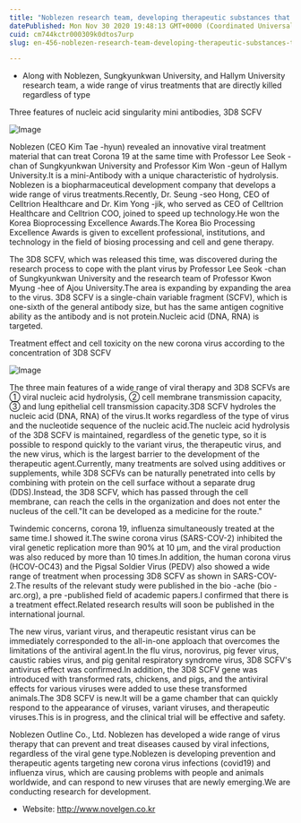 ```yaml
---
title: "Noblezen research team, developing therapeutic substances that catch both flu with Corona 19"
datePublished: Mon Nov 30 2020 19:48:13 GMT+0000 (Coordinated Universal Time)
cuid: cm744kctr000309k0dtos7urp
slug: en-456-noblezen-research-team-developing-therapeutic-substances-that-catch-both-flu-with-corona-19

---
```



- Along with Noblezen, Sungkyunkwan University, and Hallym University research team, a wide range of virus treatments that are directly killed regardless of type

Three features of nucleic acid singularity mini antibodies, 3D8 SCFV

![Image](https://cdn.hashnode.com/res/hashnode/image/upload/v1739498612949/844efc04-d2d6-4a56-a08a-3e17f7cc8934.jpeg)

Noblezen (CEO Kim Tae -hyun) revealed an innovative viral treatment material that can treat Corona 19 at the same time with Professor Lee Seok -chan of Sungkyunkwan University and Professor Kim Won -geun of Hallym University.It is a mini-Antibody with a unique characteristic of hydrolysis. Noblezen is a biopharmaceutical development company that develops a wide range of virus treatments.Recently, Dr. Seung -seo Hong, CEO of Celltrion Healthcare and Dr. Kim Yong -jik, who served as CEO of Celltrion Healthcare and Celltrion COO, joined to speed up technology.He won the Korea Bioprocessing Excellence Awards.The Korea Bio Processing Excellence Awards is given to excellent professional, institutions, and technology in the field of biosing processing and cell and gene therapy.

The 3D8 SCFV, which was released this time, was discovered during the research process to cope with the plant virus by Professor Lee Seok -chan of Sungkyunkwan University and the research team of Professor Kwon Myung -hee of Ajou University.The area is expanding by expanding the area to the virus. 3D8 SCFV is a single-chain variable fragment (SCFV), which is one-sixth of the general antibody size, but has the same antigen cognitive ability as the antibody and is not protein.Nucleic acid (DNA, RNA) is targeted.

Treatment effect and cell toxicity on the new corona virus according to the concentration of 3D8 SCFV

![Image](https://cdn.hashnode.com/res/hashnode/image/upload/v1739498616316/92389584-7741-408d-966a-31a25a2e5ab0.jpeg)

The three main features of a wide range of viral therapy and 3D8 SCFVs are ① viral nucleic acid hydrolysis, ② cell membrane transmission capacity, ③ and lung epithelial cell transmission capacity.3D8 SCFV hydroles the nucleic acid (DNA, RNA) of the virus.It works regardless of the type of virus and the nucleotide sequence of the nucleic acid.The nucleic acid hydrolysis of the 3D8 SCFV is maintained, regardless of the genetic type, so it is possible to respond quickly to the variant virus, the therapeutic virus, and the new virus, which is the largest barrier to the development of the therapeutic agent.Currently, many treatments are solved using additives or supplements, while 3D8 SCFVs can be naturally penetrated into cells by combining with protein on the cell surface without a separate drug (DDS).Instead, the 3D8 SCFV, which has passed through the cell membrane, can reach the cells in the organization and does not enter the nucleus of the cell."It can be developed as a medicine for the route."

Twindemic concerns, corona 19, influenza simultaneously treated at the same time.I showed it.The swine corona virus (SARS-COV-2) inhibited the viral genetic replication more than 90% at 10 µm, and the viral production was also reduced by more than 10 times.In addition, the human corona virus (HCOV-OC43) and the Pigsal Soldier Virus (PEDV) also showed a wide range of treatment when processing 3D8 SCFV as shown in SARS-COV-2.The results of the relevant study were published in the bio -ache (bio -arc.org), a pre -published field of academic papers.I confirmed that there is a treatment effect.Related research results will soon be published in the international journal.

The new virus, variant virus, and therapeutic resistant virus can be immediately corresponded to the all-in-one apploach that overcomes the limitations of the antiviral agent.In the flu virus, norovirus, pig fever virus, caustic rabies virus, and pig genital respiratory syndrome virus, 3D8 SCFV's antivirus effect was confirmed.In addition, the 3D8 SCFV gene was introduced with transformed rats, chickens, and pigs, and the antiviral effects for various viruses were added to use these transformed animals.The 3D8 SCFV is new.It will be a game chamber that can quickly respond to the appearance of viruses, variant viruses, and therapeutic viruses.This is in progress, and the clinical trial will be effective and safety.

Noblezen Outline Co., Ltd. Noblezen has developed a wide range of virus therapy that can prevent and treat diseases caused by viral infections, regardless of the viral gene type.Noblezen is developing prevention and therapeutic agents targeting new corona virus infections (covid19) and influenza virus, which are causing problems with people and animals worldwide, and can respond to new viruses that are newly emerging.We are conducting research for development.

- Website: http://www.novelgen.co.kr